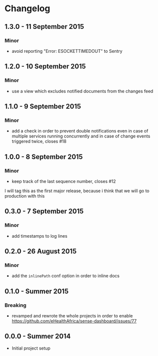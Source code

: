 # Changelog

## 1.3.0 - 11 September 2015
### Minor
- avoid reporting "Error: ESOCKETTIMEDOUT" to Sentry

## 1.2.0 - 10 September 2015
### Minor
- use a view which excludes notified documents from the changes feed

## 1.1.0 - 9 September 2015
### Minor
- add a check in order to prevent double notifications even in case of
  multiple services running concurrently and in case of change events
  triggered twice, closes #18

## 1.0.0 - 8 September 2015
### Minor
- keep track of the last sequence number, closes #12

I will tag this as the first major release, because i think that we
will go to production with this

## 0.3.0 - 7 September 2015
### Minor
- add timestamps to log lines

## 0.2.0 - 26 August 2015
### Minor
- add the `inlinePath` conf option in order to inline docs

## 0.1.0 - Summer 2015
### Breaking
- revamped and rewrote the whole projects in order to enable
  https://github.com/eHealthAfrica/sense-dashboard/issues/77

## 0.0.0 - Summer 2014
  - Initial project setup
